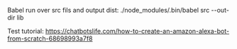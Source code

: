 
Babel run over src fils and output dist:
./node_modules/.bin/babel src --out-dir lib

Test tutorial:
https://chatbotslife.com/how-to-create-an-amazon-alexa-bot-from-scratch-68698993a7f8
